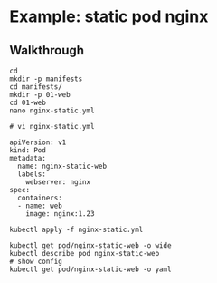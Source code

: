 # Example: static pod nginx

## Walkthrough 

```
cd
mkdir -p manifests
cd manifests/
mkdir -p 01-web
cd 01-web
nano nginx-static.yml 
```

```
# vi nginx-static.yml 

apiVersion: v1
kind: Pod
metadata:
  name: nginx-static-web
  labels:
    webserver: nginx
spec:
  containers:
  - name: web
    image: nginx:1.23

```

```
kubectl apply -f nginx-static.yml 
```

```
kubectl get pod/nginx-static-web -o wide 
kubectl describe pod nginx-static-web 
# show config 
kubectl get pod/nginx-static-web -o yaml

```
